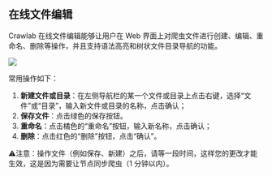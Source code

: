 ## 在线文件编辑

Crawlab 在线文件编辑能够让用户在 Web 界面上对爬虫文件进行创建、编辑、重命名、删除等操作，并且支持语法高亮和树状文件目录导航的功能。

![](http://static-docs.crawlab.cn/file-edit.png)

常用操作如下：

1. **新建文件或目录**：在左侧导航栏的某一个文件或目录上点击右键，选择“文件”或“目录”，输入新文件或目录的名称，点击确认；
2. **保存文件**：点击绿色的保存按钮。
3. **重命名**：点击橘色的“重命名”按钮，输入新名称，点击确认；
4. **删除**：点击红色的“删除”按钮，点击“确认”。

⚠️注意：操作文件（例如保存、新建）之后，请等一段时间，这样您的更改才能生效，这是因为需要让节点同步爬虫（1 分钟以内）。